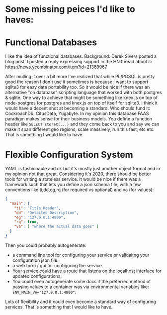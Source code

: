 # Some missing peices I'd like to haves:

# Functional Databases

I like the idea of functional databases. Background: Derek Sivers posted a blog post. I posted a reply expressing support in the HN thread about it: https://news.ycombinator.com/item?id=21369967

After mulling it over a bit more I've realized that while PL/PGSQL is pretty good the reason I don't use it sometimes is because I want to support sqlite3 for easy data portability too. So it would be nice if there was an alternative "on database" scripting language that worked with both postgres & sqlite. One way to achieve that might be something like knex.js on top of node-postgres for postgres and knex.js on top of itself for sqlite3. I think it would have a decent shot at becoming a standard. Who should fund it: CockroachDb, CitusData, Yugabyte. In my opinion this database FAAS paradigm makes sense for their business models. You define a function header like `SELECT storeX(...)` and they come back to you and say we can make it span different geo regions, scale massively, run this fast, etc etc. That is something I would like to have.

# Flexible Configuration System

YAML is fashionable and ok but it's mostly just another object format and in my opinion not that great. Considering it's 2020, there should be better tools for writing a stateless service. It would be nice if there was a framework such that lets you define a json schema file, with a few conventions like ti,dd,eg,rq (for required vs optional) and va (for values):

```json
{
  "main": {
    "ti": "Title Header",
    "dd": "Detailed Description",
    "eg": "127.0.0.1:4800",
    "rq": true,
    "va": [ "where the actual data goes" ]  
  }
}
```
Then you could probably autogenerate:

* a command line tool for configuring your service or validaitng your configuration json file.
* a web form / gui for configuring the service.
* Your service could have a route that listens on the localhost interface for updated configurations. 
* You could even autogenerate some docs if the preferred method of passing values to a container was via environmental variables like: `ENV_MAIN_VA="127.0.0.1:4800"`. 

Lots of flexibility and it could even become a standard way of configuring services. That is something that I would like to have. 

